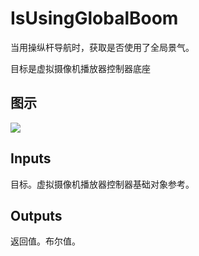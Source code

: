 # IsUsingGlobalBoom

当用操纵杆导航时，获取是否使用了全局景气。

目标是虚拟摄像机播放器控制器底座

## 图示

![]($-20221218-21285671.png)

## Inputs

目标。虚拟摄像机播放器控制器基础对象参考。  

## Outputs

返回值。布尔值。
